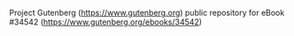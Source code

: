 Project Gutenberg (https://www.gutenberg.org) public repository for eBook #34542 (https://www.gutenberg.org/ebooks/34542)
